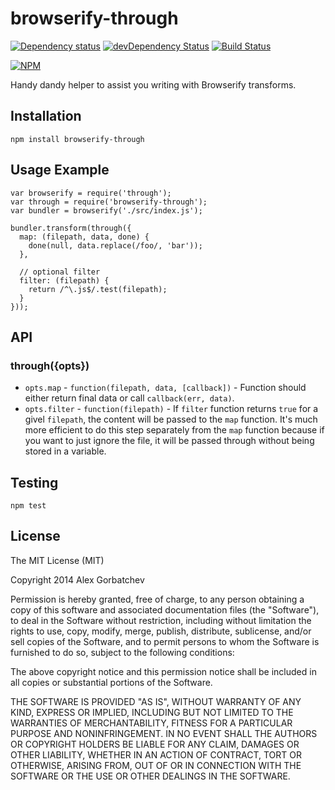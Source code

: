 # browserify-through

[![Dependency status](https://david-dm.org/alexgorbatchev/browserify-through.svg)](https://david-dm.org/alexgorbatchev/browserify-through)
[![devDependency Status](https://david-dm.org/alexgorbatchev/browserify-through/dev-status.svg)](https://david-dm.org/alexgorbatchev/browserify-through#info=devDependencies)
[![Build Status](https://secure.travis-ci.org/alexgorbatchev/browserify-through.svg?branch=master)](https://travis-ci.org/alexgorbatchev/browserify-through)

[![NPM](https://nodei.co/npm/browserify-through.svg?downloads=true)](https://npmjs.org/package/browserify-through)

Handy dandy helper to assist you writing with Browserify transforms.

## Installation

    npm install browserify-through

## Usage Example

```
var browserify = require('through');
var through = require('browserify-through');
var bundler = browserify('./src/index.js');

bundler.transform(through({
  map: (filepath, data, done) {
    done(null, data.replace(/foo/, 'bar'));
  },

  // optional filter
  filter: (filepath) {
    return /^\.js$/.test(filepath);
  }
}));
```

## API

### through({opts})

* `opts.map` - `function(filepath, data, [callback])` - Function should either return final data or call `callback(err, data)`.
* `opts.filter` - `function(filepath)` - If `filter` function returns `true` for a givel `filepath`, the content will be passed to the `map` function. It's much more efficient to do this step separately from the `map` function because if you want to just ignore the file, it will be passed through without being stored in a variable.

## Testing

    npm test

## License

The MIT License (MIT)

Copyright 2014 Alex Gorbatchev

Permission is hereby granted, free of charge, to any person obtaining a copy
of this software and associated documentation files (the "Software"), to deal
in the Software without restriction, including without limitation the rights
to use, copy, modify, merge, publish, distribute, sublicense, and/or sell
copies of the Software, and to permit persons to whom the Software is
furnished to do so, subject to the following conditions:

The above copyright notice and this permission notice shall be included in
all copies or substantial portions of the Software.

THE SOFTWARE IS PROVIDED "AS IS", WITHOUT WARRANTY OF ANY KIND, EXPRESS OR
IMPLIED, INCLUDING BUT NOT LIMITED TO THE WARRANTIES OF MERCHANTABILITY,
FITNESS FOR A PARTICULAR PURPOSE AND NONINFRINGEMENT. IN NO EVENT SHALL THE
AUTHORS OR COPYRIGHT HOLDERS BE LIABLE FOR ANY CLAIM, DAMAGES OR OTHER
LIABILITY, WHETHER IN AN ACTION OF CONTRACT, TORT OR OTHERWISE, ARISING FROM,
OUT OF OR IN CONNECTION WITH THE SOFTWARE OR THE USE OR OTHER DEALINGS IN
THE SOFTWARE.